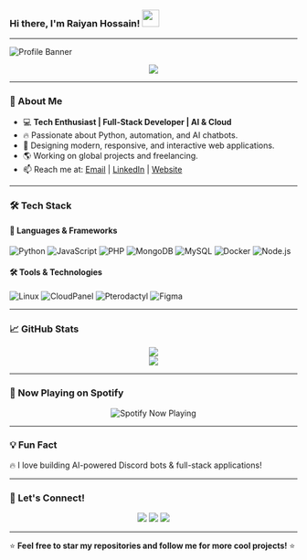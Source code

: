 ### Hi there, I'm Raiyan Hossain! <img src="https://media.giphy.com/media/hvRJCLFzcasrR4ia7z/giphy.gif" width="30px">

---

![Profile Banner](https://source.unsplash.com/1600x500/?technology,coding)

<p align="center">
    <img src="https://readme-typing-svg.herokuapp.com?size=25&duration=6000&color=32CD32&center=true&vCenter=true&width=600&lines=Passionate+Developer;Python+%7C+Full-Stack+%7C+AI+%7C+Cloud;Building+Awesome+Projects;Freelancer+%26+Tech+Enthusiast"/>
</p>

---

### 🚀 About Me
- 💻 **Tech Enthusiast | Full-Stack Developer | AI & Cloud**
- 🔥 Passionate about Python, automation, and AI chatbots.
- 🎨 Designing modern, responsive, and interactive web applications.
- 🌎 Working on global projects and freelancing.
- 📫 Reach me at: [Email](mailto:your-email@example.com) | [LinkedIn](https://linkedin.com/in/your-profile) | [Website](https://yourwebsite.com)

---

### 🛠️ Tech Stack

#### 🚀 Languages & Frameworks
![Python](https://img.shields.io/badge/Python-FFD43B?style=for-the-badge&logo=python&logoColor=blue)
![JavaScript](https://img.shields.io/badge/JavaScript-F7DF1E?style=for-the-badge&logo=javascript&logoColor=black)
![PHP](https://img.shields.io/badge/PHP-777BB4?style=for-the-badge&logo=php&logoColor=white)
![MongoDB](https://img.shields.io/badge/MongoDB-4EA94B?style=for-the-badge&logo=mongodb&logoColor=white)
![MySQL](https://img.shields.io/badge/MySQL-4479A1?style=for-the-badge&logo=mysql&logoColor=white)
![Docker](https://img.shields.io/badge/Docker-2496ED?style=for-the-badge&logo=docker&logoColor=white)
![Node.js](https://img.shields.io/badge/Node.js-339933?style=for-the-badge&logo=node.js&logoColor=white)

#### 🛠 Tools & Technologies
![Linux](https://img.shields.io/badge/Linux-FCC624?style=for-the-badge&logo=linux&logoColor=black)
![CloudPanel](https://img.shields.io/badge/CloudPanel-0088CC?style=for-the-badge&logo=nginx&logoColor=white)
![Pterodactyl](https://img.shields.io/badge/Pterodactyl-5562AE?style=for-the-badge&logo=pterodactyl&logoColor=white)
![Figma](https://img.shields.io/badge/Figma-F24E1E?style=for-the-badge&logo=figma&logoColor=white)

---

### 📈 GitHub Stats
<p align="center">
    <img src="https://github-readme-streak-stats.herokuapp.com/?user=your-github-username&theme=radical&hide_border=true" />
    <br>
    <img src="https://github-readme-stats.vercel.app/api?username=your-github-username&show_icons=true&theme=radical" />
</p>

---

### 🎵 Now Playing on Spotify
<p align="center">
    <img src="https://spotify-github-profile.vercel.app/api/view?uid=your-spotify-username&cover_image=true&theme=default" alt="Spotify Now Playing"/>
</p>

---

### 💡 Fun Fact
🔥 I love building AI-powered Discord bots & full-stack applications!

---

### 📩 Let's Connect!
<p align="center">
    <a href="mailto:your-email@example.com"><img src="https://img.shields.io/badge/Email-D14836?style=for-the-badge&logo=gmail&logoColor=white"></a>
    <a href="https://linkedin.com/in/your-profile"><img src="https://img.shields.io/badge/LinkedIn-0077B5?style=for-the-badge&logo=linkedin&logoColor=white"></a>
    <a href="https://twitter.com/your-profile"><img src="https://img.shields.io/badge/Twitter-1DA1F2?style=for-the-badge&logo=twitter&logoColor=white"></a>
</p>

---

⭐ **Feel free to star my repositories and follow me for more cool projects!** ⭐
